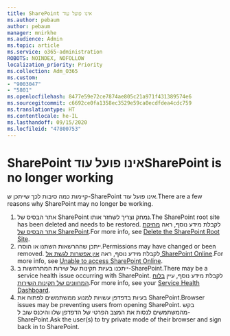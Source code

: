 ```yaml
---
title: SharePoint אינו פועל עוד
ms.author: pebaum
author: pebaum
manager: mnirkhe
ms.audience: Admin
ms.topic: article
ms.service: o365-administration
ROBOTS: NOINDEX, NOFOLLOW
localization_priority: Priority
ms.collection: Adm_O365
ms.custom:
- "9003047"
- "5801"
ms.openlocfilehash: 8477e59e72ce7874ae805c21a971f431389574e6
ms.sourcegitcommit: c6692ce0fa1358ec3529e59ca0ecdfdea4cdc759
ms.translationtype: HT
ms.contentlocale: he-IL
ms.lasthandoff: 09/15/2020
ms.locfileid: "47800753"
---
```

# <a name="sharepoint-is-no-longer-working"></a><span data-ttu-id="e4cea-102">SharePoint אינו פועל עוד</span><span class="sxs-lookup"><span data-stu-id="e4cea-102">SharePoint is no longer working</span></span>

<span data-ttu-id="e4cea-103">קיימות כמה סיבות לכך שייתכן ש-SharePoint אינו פועל עוד.</span><span class="sxs-lookup"><span data-stu-id="e4cea-103">There are a few reasons why SharePoint may no longer be working.</span></span>

1. <span data-ttu-id="e4cea-104">אתר הבסיס של SharePoint נמחק וצריך לשחזר אותו.</span><span class="sxs-lookup"><span data-stu-id="e4cea-104">The SharePoint root site has been deleted and needs to be restored.</span></span> <span data-ttu-id="e4cea-105">לקבלת מידע נוסף, ראה [מחיקת אתר הבסיס של SharePoint](https://docs.microsoft.com/sharepoint/troubleshoot/sites/url-that-resides-under-root-site-collection-is-broken).</span><span class="sxs-lookup"><span data-stu-id="e4cea-105">For more info, see [Delete the SharePoint Root Site](https://docs.microsoft.com/sharepoint/troubleshoot/sites/url-that-resides-under-root-site-collection-is-broken).</span></span>
2. <span data-ttu-id="e4cea-106">ייתכן שההרשאות השתנו או הוסרו.</span><span class="sxs-lookup"><span data-stu-id="e4cea-106">Permissions may have changed or been removed.</span></span> <span data-ttu-id="e4cea-107">לקבלת מידע נוסף, ראה [אין אפשרות לגשת אל SharePoint Online](https://docs.microsoft.com/sharepoint/troubleshoot/sharing-and-permissions/sharepoint-online-inaccessible).</span><span class="sxs-lookup"><span data-stu-id="e4cea-107">For more info, see [Unable to access SharePoint Online](https://docs.microsoft.com/sharepoint/troubleshoot/sharing-and-permissions/sharepoint-online-inaccessible).</span></span>
3. <span data-ttu-id="e4cea-108">ייתכנו בעיות תקינות של שירות המתרחשות ב-SharePoint.</span><span class="sxs-lookup"><span data-stu-id="e4cea-108">There may be a service health issue occurring with SharePoint.</span></span> <span data-ttu-id="e4cea-109">לקבלת מידע נוסף, עיין [בלוח המחוונים של תקינות השירות](https://admin.microsoft.com/AdminPortal/Home#/servicehealth).</span><span class="sxs-lookup"><span data-stu-id="e4cea-109">For more info, see your [Service Health Dashboard](https://admin.microsoft.com/AdminPortal/Home#/servicehealth).</span></span>
4. <span data-ttu-id="e4cea-110">בעיות בדפדפן עשויות למנוע ממשתמשים לפתוח את SharePoint.</span><span class="sxs-lookup"><span data-stu-id="e4cea-110">Browser issues may be preventing users from opening SharePoint.</span></span> <span data-ttu-id="e4cea-111">בקש מהמשתמשים לנסות את המצב הפרטי של הדפדפן שלו והיכנס שוב ל-SharePoint.</span><span class="sxs-lookup"><span data-stu-id="e4cea-111">Ask the user(s) to try private mode of their browser and sign back in to SharePoint.</span></span>
